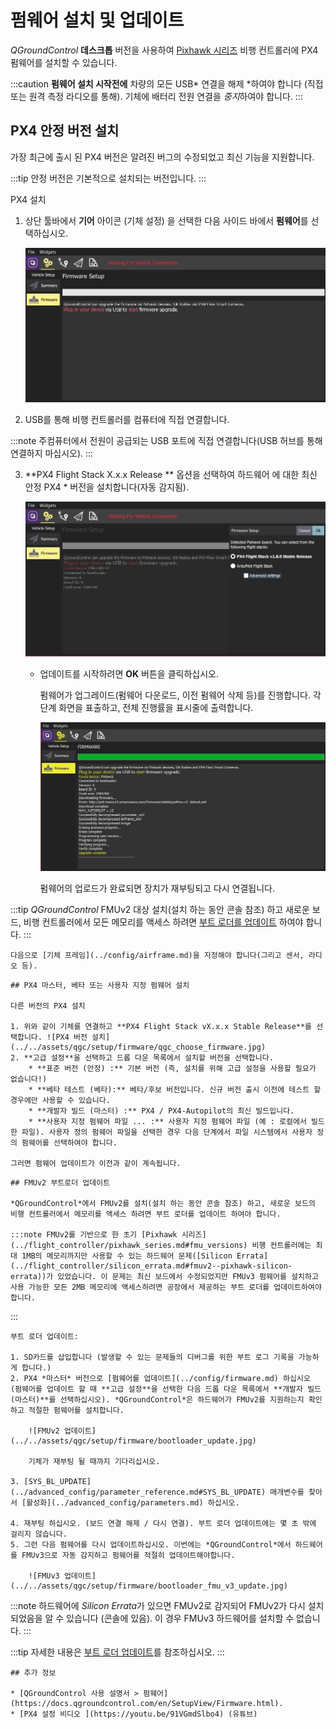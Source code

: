 # 펌웨어 설치 및 업데이트

*QGroundControl* **데스크톱** 버전을 사용하여 [Pixhawk 시리즈](../getting_started/flight_controller_selection.md) 비행 컨트롤러에 PX4 펌웨어를 설치할 수 있습니다.

:::caution
**펌웨어 설치 시작전에** 차량의 모든 USB* 연결을 해제 *하여야 합니다 (직접 또는 원격 측정 라디오를 통해). 기체에 배터리 전원 연결을 *중지*하여야 합니다.
:::

## PX4 안정 버전 설치

가장 최근에 출시 된 PX4 버전은 알려진 버그의 수정되었고 최신 기능을 지원합니다.

:::tip
안정 버전은 기본적으로 설치되는 버전입니다.
:::

PX4 설치

1. 상단 툴바에서 **기어** 아이콘 (기체 설정) 을 선택한 다음 사이드 바에서 **펌웨어**를 선택하십시오.
    
    ![펌웨어가 분리됨](../../assets/qgc/setup/firmware/firmware_disconnected.jpg)

2. USB를 통해 비행 컨트롤러를 컴퓨터에 직접 연결합니다.
    
:::note
주컴퓨터에서 전원이 공급되는 USB 포트에 직접 연결합니다(USB 허브를 통해 연결하지 마십시오).
:::

3. **PX4 Flight Stack X.x.x Release ** 옵션을 선택하여 하드웨어 </em>에 대한 최신 안정 PX4 * 버전을 설치합니다(자동 감지됨).</p> 
    
    ![Install PX4 default](../../assets/qgc/setup/firmware/firmware_connected_default_px4.jpg)</li> 
    
    * 업데이트를 시작하려면 **OK** 버튼을 클릭하십시오.
        
        펌웨어가 업그레이드(펌웨어 다운로드, 이전 펌웨어 삭제 등)를 진행합니다. 각 단계 화면을 표출하고, 전체 진행률을 표시줄에 출력합니다.
        
        ![펌웨어 업그레이드 완료](../../assets/qgc/setup/firmware/firmware_upgrade_complete.jpg)
        
        펌웨어의 업로드가 완료되면 장치가 재부팅되고 다시 연결됩니다.
        
:::tip
*QGroundControl* FMUv2 대상 설치(설치 하는 동안 콘솔 참조) 하고 새로운 보드, 비행 컨트롤러에서 모든 메모리를 액세스 하려면 [부트 로더를 업데이트](#bootloader) 하여야 합니다. :::</ol> 
    
    다음으로 [기체 프레임](../config/airframe.md)을 지정해야 합니다(그리고 센서, 라디오 등).
    
    

<span id="custom"></span>

    
    ## PX4 마스터, 베타 또는 사용자 지정 펌웨어 설치
    
    다른 버전의 PX4 설치
    
    1. 위와 같이 기체를 연결하고 **PX4 Flight Stack vX.x.x Stable Release**를 선택합니다. ![PX4 버전 설치](../../assets/qgc/setup/firmware/qgc_choose_firmware.jpg)
    2. **고급 설정**을 선택하고 드롭 다운 목록에서 설치할 버전을 선택합니다. 
        * **표준 버전 (안정) :** 기본 버전 (즉, 설치를 위해 고급 설정을 사용할 필요가 없습니다!)
        * **베타 테스트 (베타):** 베타/후보 버전입니다. 신규 버전 출시 이전에 테스트 할 경우에만 사용할 수 있습니다.
        * **개발자 빌드 (마스터) :** PX4 / PX4-Autopilot의 최신 빌드입니다.
        * **사용자 지정 펌웨어 파일 ... :** 사용자 지정 펌웨어 파일 (예 : 로컬에서 빌드 한 파일). 사용자 정의 펌웨어 파일을 선택한 경우 다음 단계에서 파일 시스템에서 사용자 정의 펌웨어를 선택하여야 합니다.
    
    그러면 펌웨어 업데이트가 이전과 같이 계속됩니다.
    
    

<span id="bootloader"></span>

    
    ## FMUv2 부트로더 업데이트
    
    *QGroundControl*에서 FMUv2를 설치(설치 하는 동안 콘솔 참조) 하고, 새로운 보드의 비행 컨트롤러에서 메모리를 액세스 하려면 부트 로더를 업데이트 하여야 합니다.
    
    :::note FMUv2를 기반으로 한 초기 [Pixhawk 시리즈](../flight_controller/pixhawk_series.md#fmu_versions) 비행 컨트롤러에는 최대 1MB의 메모리까지만 사용할 수 있는 하드웨어 문제([Silicon Errata](../flight_controller/silicon_errata.md#fmuv2--pixhawk-silicon-errata))가 있었습니다. 이 문제는 최신 보드에서 수정되었지만 FMUv3 펌웨어를 설치하고 사용 가능한 모든 2MB 메모리에 액세스하려면 공장에서 제공하는 부트 로더를 업데이트하여야 합니다.
:::
    
    부트 로더 업데이트:
    
    1. SD카드를 삽입합니다 (발생할 수 있는 문제들의 디버그를 위한 부트 로그 기록을 가능하게 합니다.)
    2. PX4 *마스터* 버전으로 [펌웨어를 업데이트](../config/firmware.md) 하십시오 (펌웨어를 업데이트 할 때 **고급 설정**을 선택한 다음 드롭 다운 목록에서 **개발자 빌드 (마스터)**를 선택하십시오). *QGroundControl*은 하드웨어가 FMUv2를 지원하는지 확인하고 적절한 펌웨어를 설치합니다. 
        
        ![FMUv2 업데이트](../../assets/qgc/setup/firmware/bootloader_update.jpg)
        
        기체가 재부팅 될 때까지 기다리십시오.
    
    3. [SYS_BL_UPDATE](../advanced_config/parameter_reference.md#SYS_BL_UPDATE) 매개변수를 찾아서 [활성화](../advanced_config/parameters.md) 하십시오.
    
    4. 재부팅 하십시오. (보드 연결 해제 / 다시 연결). 부트 로더 업데이트에는 몇 초 밖에 걸리지 않습니다.
    5. 그런 다음 펌웨어를 다시 업데이트하십시오. 이번에는 *QGroundControl*에서 하드웨어를 FMUv3으로 자동 감지하고 펌웨어를 적절히 업데이트해야합니다.
        
        ![FMUv3 업데이트](../../assets/qgc/setup/firmware/bootloader_fmu_v3_update.jpg)
        
:::note
하드웨어에 *Silicon Errata*가 있으면 FMUv2로 감지되어 FMUv2가 다시 설치되었음을 알 수 있습니다 (콘솔에 있음). 이 경우 FMUv3 하드웨어를 설치할 수 없습니다.
:::
    
:::tip
자세한 내용은 [부트 로더 업데이트](../advanced_config/bootloader_update.md)를 참조하십시오.
:::
    
    ## 추가 정보
    
    * [QGroundControl 사용 설명서 > 펌웨어](https://docs.qgroundcontrol.com/en/SetupView/Firmware.html).
    * [PX4 설정 비디오 ](https://youtu.be/91VGmdSlbo4) (유튜브)